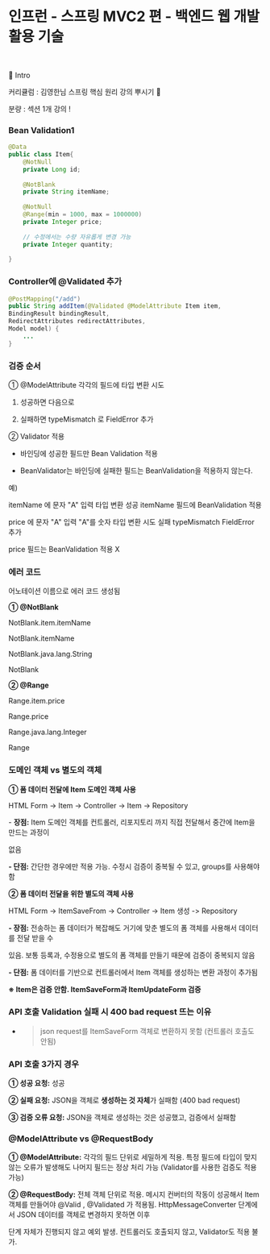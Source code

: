 # 인프런 - 스프링 MVC2 편 - 백엔드 웹 개발 활용 기술
</br>

:pushpin: Intro

커리큘럼 : 김영한님 스프링 핵심 원리 강의 뿌시기 👊

분량 : 섹션 1개 강의 !





### **Bean Validation**1

```java
@Data
public class Item{
    @NotNull
    private Long id;
 
    @NotBlank
    private String itemName;
 
    @NotNull
    @Range(min = 1000, max = 1000000)
    private Integer price;
 
    // 수정에서는 수량 자유롭게 변경 가능
    private Integer quantity;
 
}
```

### **Controller에 @Validated 추가**

```java
@PostMapping("/add")
public String addItem(@Validated @ModelAttribute Item item, 
BindingResult bindingResult, 
RedirectAttributes redirectAttributes, 
Model model) {
    ...
}
```

### **검증 순서**

① @ModelAttribute 각각의 필드에 타입 변환 시도

1. 성공하면 다음으로

2. 실패하면 typeMismatch 로 FieldError 추가

② Validator 적용

- 바인딩에 성공한 필드만 Bean Validation 적용

- BeanValidator는 바인딩에 실패한 필드는 BeanValidation을 적용하지 않는다.

예)

itemName 에 문자 "A" 입력 타입 변환 성공 itemName 필드에 BeanValidation 적용

price 에 문자 "A" 입력 "A"를 숫자 타입 변환 시도 실패 typeMismatch FieldError 추가

price 필드는 BeanValidation 적용 X

### **에러 코드**

어노테이션 이름으로 에러 코드 생성됨

**① @NotBlank**

NotBlank.item.itemName

NotBlank.itemName

NotBlank.java.lang.String

NotBlank

**② @Range**

Range.item.price

Range.price

Range.java.lang.Integer

Range

### **도메인 객체 vs 별도의 객체**

**① 폼 데이터 전달에 Item 도메인 객체 사용**

HTML Form -> Item -> Controller -> Item -> Repository

- **장점:** Item 도메인 객체를 컨트롤러, 리포지토리 까지 직접 전달해서 중간에 Item을 만드는 과정이

없음

**- 단점:** 간단한 경우에만 적용 가능. 수정시 검증이 중복될 수 있고, groups를 사용해야 함

**② 폼 데이터 전달을 위한 별도의 객체 사용**

HTML Form -> ItemSaveFrom -> Controller -> Item 생성 -> Repository

**- 장점:** 전송하는 폼 데이터가 복잡해도 거기에 맞춘 별도의 폼 객체를 사용해서 데이터를 전달 받을 수

있음. 보통 등록과, 수정용으로 별도의 폼 객체를 만들기 때문에 검증이 중복되지 않음

**- 단점:** 폼 데이터를 기반으로 컨트롤러에서 Item 객체를 생성하는 변환 과정이 추가됨

**※ Item은 검증 안함. ItemSaveForm과 ItemUpdateForm 검증**

### **API 호출 Validation 실패 시 400 bad request 뜨는 이유**

- > json request를 ItemSaveForm 객체로 변환하지 못함 (컨트롤러 호출도 안됨)

### **API 호출 3가지 경우**

**① 성공 요청:** 성공

**② 실패 요청:** JSON을 객체로 **생성하는 것 자체**가 실패함 (400 bad request)

**③ 검증 오류 요청:** JSON을 객체로 생성하는 것은 성공했고, 검증에서 실패함

### **@ModelAttribute vs @RequestBody**

**① @ModelAttribute:** 각각의 필드 단위로 세밀하게 적용. 특정 필드에 타입이 맞지 않는 오류가 발생해도 나머지 필드는 정상 처리 가능 (Validator를 사용한 검증도 적용 가능)

**② @RequestBody:** 전체 객체 단위로 적용. 메시지 컨버터의 작동이 성공해서 Item 객체를 만들어야 @Valid , @Validated 가 적용됨. HttpMessageConverter 단계에서 JSON 데이터를 객체로 변경하지 못하면 이후

단계 자체가 진행되지 않고 예외 발생. 컨트롤러도 호출되지 않고, Validator도 적용 불가.
